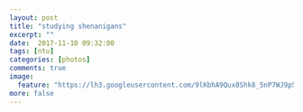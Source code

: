 ```yaml
---
layout: post
title: "studying shenanigans"
excerpt: ""
date:  2017-11-10 09:32:00
tags: [ntu]
categories: [photos]
comments: true
image:
  feature: "https://lh3.googleusercontent.com/9lKbhA9Qux8Shk8_5nP7WJ9p5dMX51BuQqS0XuW04KtwG5wR3s37jANFB3ewi6ASixNGOno9Ej1CJsgte8U3PTxVFdsE1WBY-Hr0UctyB6FjBTIxpMsswupBL-c3Xd2PCneO39copz_UfqDkJ0S-yfGHGDfQbC0F67DYtg-PCFzmgFnsvDlzUQRTI4NhgcEgHgmEIVCE9EZ4i8jvxM50V9Ou073b9jVchR91Iy31hApCbP7GtESmLEpNOQaElGDPXpqbcNXGMwqK6NutItzQdQuqvm-4E69OCul72B5-x1Orit7kUyBAw7x_yUOt8a67GWVDeZu-rgYyQg39u88E_xlFr8pOPQewm6kQ6Y40tvdUHSHIZUIkgiZvoNAYj8jF7T0Rs_Oo5RoRxNoV6g20Vk7LVE3JLfNN_7qJgakIooJbVo3Uqt-QK72ByPp30DcGKPEJKkVbEPRcsjWavI6am5zd87-5_RLxO_0S_JV9TrJMVyF3j0GaIsK9Q4DRUnLtIZViLPEQEiVXcW6CGevVVw0NOtOKp6hxdlThyz3EuvyHmr7uB8OTjDN3VdA_RKkRM73W6hEcqxI_oy5wjTX8Nfcd4UzamOubtRL2mzRJb--oFcyz6Coqs2EterrTEnzA6uX32PTHEFhLid3D28zHWe22bdgeM9IgvsN7=w854-h1518-no"
more: false
---
```

